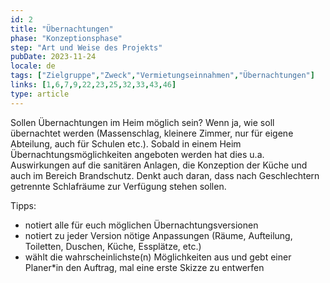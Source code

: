 ```yaml
---
id: 2
title: "Übernachtungen"
phase: "Konzeptionsphase"
step: "Art und Weise des Projekts"
pubDate: 2023-11-24
locale: de
tags: ["Zielgruppe","Zweck","Vermietungseinnahmen","Übernachtungen"]
links: [1,6,7,9,22,23,25,32,33,43,46]
type: article
---
```


Sollen Übernachtungen im Heim möglich sein? Wenn ja, wie soll übernachtet werden (Massenschlag, kleinere Zimmer, nur für eigene Abteilung, auch für Schulen etc.). Sobald in einem Heim Übernachtungsmöglichkeiten angeboten werden hat dies u.a. Auswirkungen auf die sanitären Anlagen, die Konzeption der Küche und auch im Bereich Brandschutz. Denkt auch daran, dass nach Geschlechtern getrennte Schlafräume zur Verfügung stehen sollen. 

Tipps: 
- notiert alle für euch möglichen Übernachtungsversionen 
- notiert zu jeder Version nötige Anpassungen (Räume, Aufteilung, Toiletten, Duschen, Küche, Essplätze, etc.)
- wählt die wahrscheinlichste(n) Möglichkeiten aus und gebt einer Planer*in den Auftrag, mal eine erste Skizze zu entwerfen
